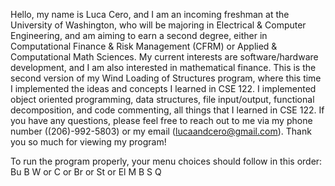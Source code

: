 Hello, my name is Luca Cero, and I am an incoming freshman at the University of Washington, who will be majoring in Electrical & Computer Engineering, and am aiming to earn a second
degree, either in Computational Finance & Risk Management (CFRM) or Applied & Computational Math Sciences. My current interests are software/hardware development, and I am also
interested in mathematical finance. This is the second version of my Wind Loading of Structures program, where this time I implemented the ideas and concepts I learned in CSE 122. 
I implemented object oriented programming, data structures, file input/output, functional decomposition, and code commenting, all things that I learned in CSE 122. 
If you have any questions, please feel free to reach out to me via my phone number ((206)-992-5803) or my email (lucaandcero@gmail.com). Thank you so much for viewing my program!

To run the program properly, your menu choices should follow in this order: 
Bu 
B
W or C or Br or St or El
M
B
S
Q
